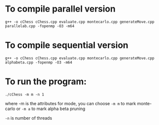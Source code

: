 # To compile parallel version

`g++ -o cChess cChess.cpp evaluate.cpp montecarlo.cpp generateMove.cpp parallelab.cpp -fopenmp -O3 -m64`

# To compile sequential version

`g++ -o cChess cChess.cpp evaluate.cpp montecarlo.cpp generateMove.cpp alphabeta.cpp -fopenmp -O3 -m64`

# To run the program:

`./cChess -m m -n 1`

where -m is the attributes for mode, you can choose `-m m` to mark monte-carlo or `-m a` to mark alpha beta pruning

`-n` is number of threads

